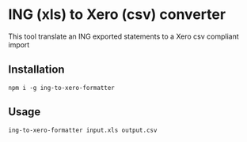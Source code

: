 # ING (xls) to Xero (csv) converter

This tool translate an ING exported statements to a Xero csv compliant import


## Installation

```
npm i -g ing-to-xero-formatter
```

## Usage

```
ing-to-xero-formatter input.xls output.csv
```
